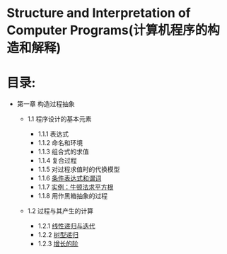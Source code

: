 # Structure and Interpretation of Computer Programs(计算机程序的构造和解释)
目录:
==
+ 第一章 构造过程抽象
	+ 1.1 程序设计的基本元素
		- 1.1.1 表达式
		- 1.1.2	命名和环境
	    - 1.1.3	组合式的求值
		- 1.1.4 复合过程
		- 1.1.5 对过程求值时的代换模型
		- 1.1.6 [条件表达式和谓词](ch01/1.1.6.md)
		- 1.1.7 [实例：牛顿法求平方根](ch01/1.1.7.md)
		- 1.1.8 用作黑箱抽象的过程

	+ 1.2 过程与其产生的计算
		- 1.2.1 [线性递归与迭代](ch01/1.2.1.md)
		- 1.2.2 [树型递归](ch01/1.2.2.md)
		- 1.2.3 [增长的阶](ch01/1.2.3.md)



